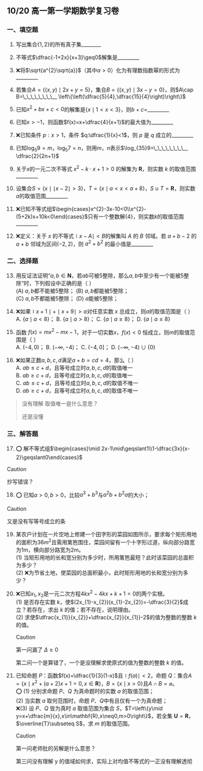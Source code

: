 ## 10/20 高一第一学期数学复习卷

### 一、填空题

1. 写出集合$\{1,2\}$的所有真子集\_\_\_\_\_\_\_\_

2. 不等式$\dfrac{-1+2x}{x+3}\geq0$解集是\_\_\_\_\_\_\_\__

3. ❌将$\sqrt{a^{2}\sqrt{a}}$（其中$a>0$）化为有理数指数幂的形式为\_\_\_\_\_\_\_\__

4. 若集合$A=\{(x,y)\mid 2x+y=5\}$，集合$B=\{(x,y)\mid 3x-y=0\}$，则$A\cap B=\_\_\_\_\_\_\_\__
\left\{\left(\dfrac{5}{4},\dfrac{15}{4}\right)\right\}$

5. 已知$x^{2}+bx+c<0$的解集是$\left\{x\mid 1<x<3\right\}$，则$b+c=$\_\_\_\_\_\_\_\__

6. 已知$x>-1$，则函数$f(x)=x+\dfrac{4}{x+1}$的最大值为\_\_\_\_\_\_\_\__

7. ❌已知条件 $p:x>1$，条件 $q:\dfrac{1}{x}<1$，则 $p$ 是 $q$ 成立的\_\_\_\_\_\_\_\__

8. 已知$\log_{5}9=m$，$\log_{5}7=n$，则用$m$，$n$表示$\log_{35}9=\_\_\_\_\_\_\_\__
\dfrac{2}{2n+1}$

9. 关于$x$的一元二次不等式 $x^{2}-k\cdot x+1>0$ 的解集为 $\mathbf{R}$，则实数 $k$ 的取值范围\_\_\_\_\_\_\_\__

10. 设集合$S=\left\{x\mid \mid x-2\mid>3\right\}$，$T=\left\{x\mid a<x<a+8\right\}$，$S\cup T=\mathbf{R}$，则实数$a$的取值范围\_\_\_\_\_\_\_\__

11. ❌已知不等式组$\begin{cases}x^{2}-3x-10<0\\x^{2}-(5+2k)x+10k<0\end{cases}$只有一个整数解$\{4\}$，则实数$k$的取值范围\_\_\_\_\_\_\_\__

12. ❌定义：关于 $x$ 的不等式$\mid x-A\mid<B$的解集叫 $A$ 的 $B$ 邻域。若 $a+b-2$ 的 $a+b$ 邻域为区间$(-2,2)$，则 $a^{2}+b^{2}$ 的最小值是\_\_\_\_\_\_\_\__

### 二、选择题

13. 用反证法证明“$a,b\in\mathbf{N}$，若$ab$可被5整除，那么$a,b$中至少有一个能被5整除”时，下列假设中正确的是（ ）  
      (A) $a,b$都不能被5整除；           (B) $a,b$都能被5整除；  
      (C) $a,b$不都能被5整除；            (D) $a$能被5整除；

14. ❌如果$\mid x+1\mid+\mid x+9\mid>a$对任意实数 $x$ 总成立，则$a$的取值范围是（ ）  
      A. $\{a\mid a<8\}$；          B. $\{a\mid a>8\}$；           C. $\{a\mid a\geqslant8\}$；          D. $\{a\mid a\leqslant8\}$

15. 函数 $f(x)=mx^{2}-mx-1$，对于一切实数$x$，$f(x)<0$ 恒成立，则$m$的取值范围是（ ）  
      A. $(-4,0)$；                B. $(-\infty,-4)$；             C. $(-4,0]$；                D. $(-\infty,-4)\cup\{0\}$

16. ❌如果正数$a,b,c,d$满足$a+b=cd=4$，那么（ ）  
      A. $ab\leqslant c+d$，且等号成立时$a,b,c,d$的取值唯一  
      B. $ab\geqslant c+d$，且等号成立时$a,b,c,d$的取值唯一  
      C. $ab\leqslant c+d$，且等号成立时$a,b,c,d$的取值不唯一  
      D. $ab\geqslant c+d$，且等号成立时$a,b,c,d$的取值不唯一

> 没有理解 取值唯一是什么意思？
>
> 还是没懂

### 三、解答题

17. ⭕️ 解不等式组$\begin{cases}\mid 2x-1\mid\geqslant1\\1-\dfrac{3x}{x-2}\geqslant0\end{cases}$
> [!CAUTION]
>
> 抄写错误？
>

18. ⭕️ 已知$a>0,b>0$，比较$a^{3}+b^{3}$与$a^{2}b+b^{2}a$的大小；
> [!CAUTION]
>
> 又是没有写等号成立的条
>

19. 某农户计划在一片空地上修建一个田字形的菜园如图所示，要求每个矩形用地的面积为$36m^{2}$且需用篱笆围住，菜园间留有一个十字形过道，纵向部分路宽为1m，横向部分路宽为2m。  
      (1) 当矩形用地的长和宽分别为多少时，所用篱笆最短？此时该菜园的总面积为多少？  
      (2) ❌为节省土地，使菜园的总面积最小，此时矩形用地的长和宽分别为多少？

20. ❌已知$x_{1},x_{2}$是一元二次方程$4kx^{2}-4kx+k+1=0$的两个实根。  
      (1) 是否存在实数 $k$，使$(2x_{1}-x_{2})(x_{1}-2x_{2})=-\dfrac{3}{2}$成立？若存在，求出 $k$ 的值；若不存在，说明理由。  
      (2) 求使$\dfrac{x_{1}}{x_{2}}+\dfrac{x_{2}}{x_{1}}-2$的值为整数的整数 $k$ 的值。

    > [!CAUTION]
    >
    > 第一问漏了 $\Delta \geq 0$
    >
    > 第二问一个是算错了，一个是没理解求使原式的值为整数的整数 $k$ 的值。

21. 已知命题 $P$：函数$f(x)=\dfrac{1}{3}(1-x)$且$\mid f(a)\mid<2$，命题 $Q$：集合$A=\left\{x\mid x^{2}+(a+2)x+1=0,x\in\mathbf{R}\right\}$，$B=\{x\mid x>0\}$且$A\cap B=\varnothing$。  
    ⭕️  (1) 分别求命题 $P$、$Q$ 为真命题时的实数 $a$ 的取值范围；  
      (2) 当实数 $a$ 取何范围时，命题 $P$、$Q$中有且仅有一个为真命题；  
     ❌(3) 设 $P$、$Q$ 皆为真时 $a$ 取值范围为集合 $S$，$T=\left\{y\mid y=x+\dfrac{m}{x},x\in\mathbf{R},x\neq0,m>0\right\}$，若全集 $\mathbf{U}=\mathbf{R}$，$\overline{T}\subseteq S$，求 $m$ 的取值范围。

    > [!CAUTION]
    >
    > 第一问老师批的另解是什么意思？
    >
    > 第三问没有理解 y 的值域如何求，实际上对均值不等式的一正没有理解透彻

    